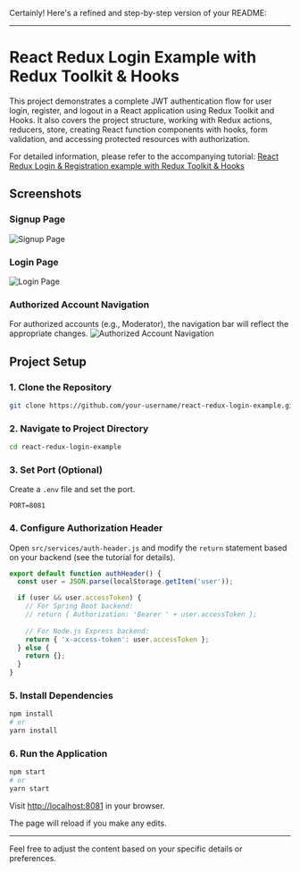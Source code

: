Certainly! Here's a refined and step-by-step version of your README:

---

# React Redux Login Example with Redux Toolkit & Hooks

This project demonstrates a complete JWT authentication flow for user login, register, and logout in a React application using Redux Toolkit and Hooks. It also covers the project structure, working with Redux actions, reducers, store, creating React function components with hooks, form validation, and accessing protected resources with authorization.

For detailed information, please refer to the accompanying tutorial: [React Redux Login & Registration example with Redux Toolkit & Hooks](https://www.bezkoder.com/react-redux-login-example-toolkit-hooks/)

## Screenshots

### Signup Page
![Signup Page](react-redux-login-register-example-redux-toolkit-signup.png)

### Login Page
![Login Page](react-redux-login-register-example-redux-toolkit-login.png)

### Authorized Account Navigation
For authorized accounts (e.g., Moderator), the navigation bar will reflect the appropriate changes.
![Authorized Account Navigation](react-redux-login-register-example-redux-toolkit-authorization.png)

## Project Setup

### 1. Clone the Repository
```bash
git clone https://github.com/your-username/react-redux-login-example.git
```

### 2. Navigate to Project Directory
```bash
cd react-redux-login-example
```

### 3. Set Port (Optional)
Create a `.env` file and set the port.
```env
PORT=8081
```

### 4. Configure Authorization Header
Open `src/services/auth-header.js` and modify the `return` statement based on your backend (see the tutorial for details).
```javascript
export default function authHeader() {
  const user = JSON.parse(localStorage.getItem('user'));

  if (user && user.accessToken) {
    // For Spring Boot backend:
    // return { Authorization: 'Bearer ' + user.accessToken };
    
    // For Node.js Express backend:
    return { 'x-access-token': user.accessToken };
  } else {
    return {};
  }
}
```

### 5. Install Dependencies
```bash
npm install
# or
yarn install
```

### 6. Run the Application
```bash
npm start
# or
yarn start
```

Visit [http://localhost:8081](http://localhost:8081) in your browser.

The page will reload if you make any edits.

---

Feel free to adjust the content based on your specific details or preferences.